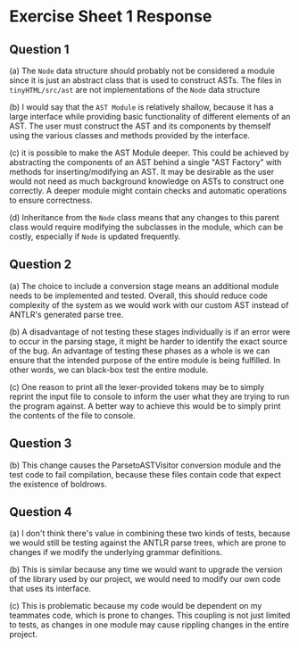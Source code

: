 # Exercise Sheet 1 Response
## Question 1

(a) The `Node` data structure should probably not be considered a module since it is just an abstract class that is used to construct ASTs. The files in `tinyHTML/src/ast` are not implementations of the `Node` data structure 

(b) I would say that the `AST Module` is relatively shallow, because it has a large interface while providing basic functionality of different elements of an AST. The user must construct the AST and its components by themself using the various classes and methods provided by the interface.

(c) it is possible to make the AST Module deeper. This could be achieved by abstracting the components of an AST behind a single "AST Factory" with methods for inserting/modifying an AST. It may be desirable as the user would not need as much background knowledge on ASTs to construct one correctly. A deeper module might contain checks and automatic operations to ensure correctness.  


(d) Inheritance from the `Node` class means that any changes to this parent class would require modifying the subclasses in the module, which can be costly, especially if `Node` is updated frequently.
## Question 2

(a) The choice to include a conversion stage means an additional module needs to be implemented and tested. Overall, this should reduce code complexity of the system as we would work with our custom AST instead of ANTLR's generated parse tree.

(b) A disadvantage of not testing these stages individually is if an error were to occur in the parsing stage, it might be harder to identify the exact source of the bug. An advantage of testing these phases as a whole is we can ensure that the intended purpose of the entire module is being fulfilled. In other words, we can black-box test the entire module. 

(c) One reason to print all the lexer-provided tokens may be to simply reprint the input file to console to inform the user what they are trying to run the program against. A better way to achieve this would be to simply print the contents of the file to console.

## Question 3

(b) This change causes the ParsetoASTVisitor conversion module and the test code to fail compilation, because these files contain code that expect the existence of boldrows.

## Question 4

(a) I don't think there's value in combining these two kinds of tests, because we would still be testing against the ANTLR parse trees, which are prone to changes if we modify the underlying grammar definitions. 

(b) This is similar because any time we would want to upgrade the version of the library used by our project, we would need to modify our own code that uses its interface.

(c) This is problematic because my code would be dependent on my teammates code, which is prone to changes. This coupling is not just limited to tests, as changes in one module may cause rippling changes in the entire project.